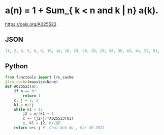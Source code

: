 # a\(n\) \= 1 \+ Sum\_\{ k < n and k \| n\} a\(k\)\.
https://oeis.org/A025523
## JSON
```JSON
[1, 2, 3, 5, 6, 9, 10, 14, 16, 19, 20, 28, 29, 32, 35, 43, 44, 52, 53, 61, 64, 67, 68, 88, 90, 93, 97, 105, 106, 119, 120, 136, 139, 142, 145, 171, 172, 175, 178, 198, 199, 212, 213, 221, 229, 232, 233, 281, 283, 291, 294, 302, 303, 323, 326, 346, 349, 352, 353, 397, 398, 401]
```
## Python
```Python
from functools import lru_cache
@lru_cache(maxsize=None)
def A025523(n):
    if n == 0:
        return 1
    c, j = 2, 2
    k1 = n//j
    while k1 > 1:
        j2 = n//k1 + 1
        c += (j2-j)*A025523(k1)
        j, k1 = j2, n//j2
    return n+c-j # _Chai Wah Wu_, Mar 30 2021
```
